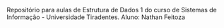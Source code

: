 Repositório para aulas de Estrutura de Dados 1 do curso de Sistemas de Informação - Universidade Tiradentes.
Aluno: Nathan Feitoza
